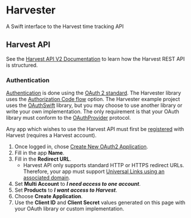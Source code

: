 # Harvester

A Swift interface to the Harvest time tracking API

## Harvest API

See the [Harvest API V2 Documentation](https://help.getharvest.com/api-v2/) to learn how the Harvest REST API is structured.

### Authentication

[Authentication](https://help.getharvest.com/api-v2/authentication-api/authentication/authentication/) is done using the [OAuth 2 standard](https://tools.ietf.org/html/rfc6749). The Harvester library uses the [Authorization Code flow](https://help.getharvest.com/api-v2/authentication-api/authentication/authentication/#oauth2-authorization-flow) option. The Harvester example project uses the [OAuthSwift](https://github.com/OAuthSwift/OAuthSwift) library, but you may choose to use another library or write your own implementation. The only requirement is that your OAuth library must conform to the [OAuthProvider](Sources/Harvester/OAuthProvider.swift) protocol.

Any app which wishes to use the Harvest API must first be [registered](https://id.getharvest.com/developers) with Harvest (requires a Harvest account).
1. Once logged in, chose [Create New OAuth2 Application](https://id.getharvest.com/oauth2/clients/new).
2. Fill in the app **Name**.
3. Fill in the **Redirect URL**.
    - Harvest API only supports standard HTTP or HTTPS redirect URLs. Therefore, your app must support [Universal Links using an associated domain](https://developer.apple.com/library/archive/documentation/General/Conceptual/AppSearch/UniversalLinks.html).
4. Set **Multi Account** to **_I need access to one account_**.
5. Set **Products** to **_I want access to Harvest_**.
6. Choose **Create Application**.
7. Use the **Client ID** and **Client Secret** values generated on this page with your OAuth library or custom implementation.
